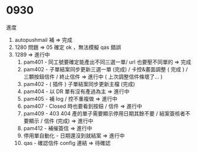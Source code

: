 # 0930
進度
1. autopushmail 補 => 完成
2. 1280 問題 => 05 確定 ok ，無法模擬 qas 錯誤
3. 1289 => 進行中
   1. pam401 - 同工號要確定能產出不同三選一單/ url 也要壓不同單的 => 完成
   2. pam402 - 子單結案同步更新三選一單 (完成) / 卡控&畫面調整 ( 完成 ) / 三顆按鈕信件 / 終止信件 => 進行中 ( 上次調整信件條壞了... )
   3. pam402 - ( 插件 ) 子單結案同步更新主檔 (完成) 
   4. pam404 - 以 DR 單有沒有產過為主 => 進行中
   5. pam405 - 補 log / 控不重複做 => 進行中
   6. pam407 - Closed 時也要看到按鈕 / 信件 => 進行中
   7. pam409 - 403 404 產的單子需要顯示停用日期其餘不要 / 結案簽核者不要顯示 / 信件 (完成) => 進行中
   8. pam412 - 補催簽信 => 進行中
   9. 停用單自動化 - 日期還沒到就結案 => 進行中
   10. qas - 確認信件 config 連結 => 待確認
